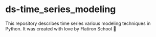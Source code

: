 # ds-time_series_modeling

This repository describes time series various modeling techniques in Python. It was created with love by Flatiron School 💙
